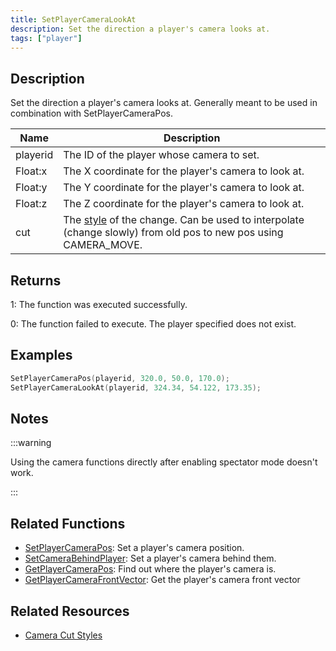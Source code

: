 ```yaml
---
title: SetPlayerCameraLookAt
description: Set the direction a player's camera looks at.
tags: ["player"]
---
```


## Description

Set the direction a player's camera looks at. Generally meant to be used in combination with SetPlayerCameraPos.

| Name     | Description                                                                                                                                                                                          |
| -------- | ---------------------------------------------------------------------------------------------------------------------------------------------------------------------------------------------------- |
| playerid | The ID of the player whose camera to set.                                                                                                                                                            |
| Float:x  | The X coordinate for the player's camera to look at.                                                                                                                                                 |
| Float:y  | The Y coordinate for the player's camera to look at.                                                                                                                                                 |
| Float:z  | The Z coordinate for the player's camera to look at.                                                                                                                                                 |
| cut      | The [style](../resources/cameracutstyles) of the change. Can be used to interpolate (change slowly) from old pos to new pos using CAMERA_MOVE. |

## Returns

1: The function was executed successfully.

0: The function failed to execute. The player specified does not exist.

## Examples

```c
SetPlayerCameraPos(playerid, 320.0, 50.0, 170.0);
SetPlayerCameraLookAt(playerid, 324.34, 54.122, 173.35);
```

## Notes

:::warning

Using the camera functions directly after enabling spectator mode doesn't work.

:::

## Related Functions

- [SetPlayerCameraPos](SetPlayerCameraPos): Set a player's camera position.
- [SetCameraBehindPlayer](SetCameraBehindPlayer): Set a player's camera behind them.
- [GetPlayerCameraPos](GetPlayerCameraPos): Find out where the player's camera is.
- [GetPlayerCameraFrontVector](GetPlayerCameraFrontVector): Get the player's camera front vector

## Related Resources

- [Camera Cut Styles](../resources/cameracutstyles)
